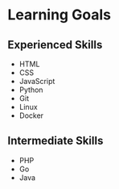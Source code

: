 # Learning Goals

## Experienced Skills

- HTML
- CSS
- JavaScript
- Python
- Git
- Linux
- Docker

## Intermediate Skills

- PHP
- Go
- Java
